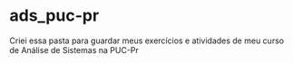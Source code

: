 # ads_puc-pr

Criei essa pasta para guardar meus exercícios e atividades de meu curso de Análise de Sistemas na PUC-Pr
